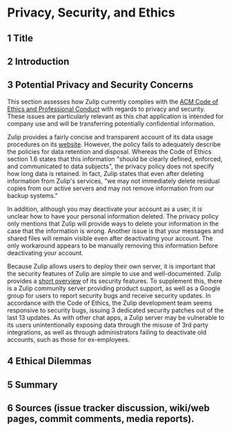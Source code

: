 # Privacy, Security, and Ethics

## 1 Title
## 2 Introduction
## 3 Potential Privacy and Security Concerns

This section assesses how Zulip currently complies with the [ACM Code of Ethics and Professional Conduct](https://www.acm.org/code-of-ethics) with regards to privacy and security. These issues are particularly relevant as this chat application is intended for company use and will be transferring potentially confidential information.

Zulip provides a fairly concise and transparent account of its data usage procedures on its [website]( https://zulipchat.com/privacy/). However, the policy fails to adequately describe the policies for data retention and disposal. Whereas the Code of Ethics section 1.6 states that this information "should be clearly defined, enforced, and communicated to data subjects", the privacy policy does not specify how long data is retained. In fact, Zulip states that even after deleting information from Zulip's services, "we may not immediately delete residual copies from our active servers and may not remove information from our backup systems."

In addition, although you may deactivate your account as a user, it is unclear how to have your personal information deleted. The privacy policy only mentions that Zulip will provide ways to delete your information in the case that the information is wrong. Another issue is that your messages and shared files will remain visible even after deactivating your account. The only workaround appears to be manually removing this information before deactivating your account.

Because Zulip allows users to deploy their own server, it is important that the security features of Zulip are simple to use and well-documented. Zulip provides a [short overview]( https://zulip.readthedocs.io/en/stable/production/security-model.html) of its security features. To supplement this, there is a Zulip community server providing product support, as well as a Google group for users to report security bugs and receive security updates. In accordance with the Code of Ethics, the Zulip development team seems responsive to security bugs, issuing 3 dedicated security patches out of the last 13 updates. As with other chat apps, a Zulip server may be vulnerable to its users unintentionally exposing data through the misuse of 3rd party integrations, as well as through administrators failing to deactivate old accounts, such as those for ex-employees.

## 4 Ethical Dilemmas
## 5 Summary
## 6 Sources (issue tracker discussion, wiki/web pages, commit comments, media reports).
